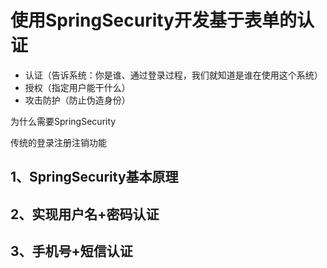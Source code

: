 # 使用SpringSecurity开发基于表单的认证

- 认证（告诉系统：你是谁、通过登录过程，我们就知道是谁在使用这个系统）
- 授权（指定用户能干什么）
- 攻击防护（防止伪造身份）

为什么需要SpringSecurity

传统的登录注册注销功能

## 1、SpringSecurity基本原理



## 2、实现用户名+密码认证



## 3、手机号+短信认证